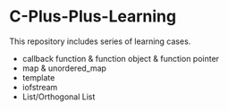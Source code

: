 # C-Plus-Plus-Learning
This repository includes series of learning cases.

* callback function & function object & function pointer
* map & unordered_map
* template
* iofstream
* List/Orthogonal List

